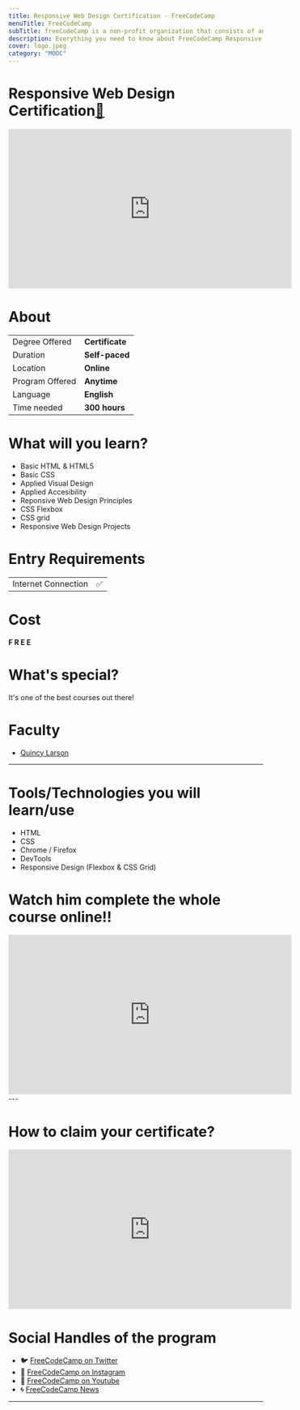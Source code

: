```yaml
---
title: Responsive Web Design Certification - FreeCodeCamp
menuTitle: FreeCodeCamp
subTitle: freeCodeCamp is a non-profit organization that consists of an interactive learning web platform
description: Everything you need to know about FreeCodeCamp Responsive Web Design Certification. Level up your UX Designer skills with responsive web design and web development free certification from freecodecamp. 
cover: logo.jpeg
category: "MOOC"
---
```


# Responsive Web Design Certification[🔗](https://www.freecodecamp.org/learn)

<iframe width="560" height="315" src="https://www.youtube.com/embed/LlxrMOVT7gM" frameborder="0" allow="accelerometer; autoplay; clipboard-write; encrypted-media; gyroscope; picture-in-picture" allowfullscreen></iframe>

# About

|   |   |
|---|---|
| Degree Offered |  **Certificate** |
| Duration       | **Self-paced**                      |
| Location       | **Online**          |
| Program Offered| **Anytime**|
|Language| **English**|
|Time needed| **300 hours**|

# What will you learn?
* Basic HTML & HTML5
* Basic CSS
* Applied Visual Design
* Applied Accesibility
* Reponsive Web Design Principles
* CSS Flexbox
* CSS grid
* Responsive Web Design Projects

# Entry Requirements

|   |   |
|---|---|
| Internet Connection | ✅ |


# Cost
**F R E E**


# What's special?
It's one of the best courses out there!


# Faculty
* [Quincy Larson](https://www.linkedin.com/in/quincylarson/)

---

# Tools/Technologies you will learn/use
* HTML
* CSS
* Chrome / Firefox
* DevTools
* Responsive Design (Flexbox & CSS Grid)

# Watch him complete the whole course online!!
<iframe width="560" height="315" src="https://www.youtube.com/embed/OvRz9mkJDEs" frameborder="0" allow="accelerometer; autoplay; clipboard-write; encrypted-media; gyroscope; picture-in-picture" allowfullscreen></iframe>
---

# How to claim your certificate?
<iframe width="560" height="315" src="https://www.youtube.com/embed/qluRGWqehfI" frameborder="0" allow="accelerometer; autoplay; clipboard-write; encrypted-media; gyroscope; picture-in-picture" allowfullscreen></iframe>

# Social Handles of the program

* 🐦  [FreeCodeCamp on Twitter](https://twitter.com/freeCodeCamp)  
* 💢  [FreeCodeCamp on Instagram ](https://www.instagram.com/freecodecamp) 
* 🛑  [FreeCodeCamp on Youtube](https://www.youtube.com/channel/UC8butISFwT-Wl7EV0hUK0BQ)
* 🌀  [FreeCodeCamp News](https://www.freecodecamp.org/news/)

---
